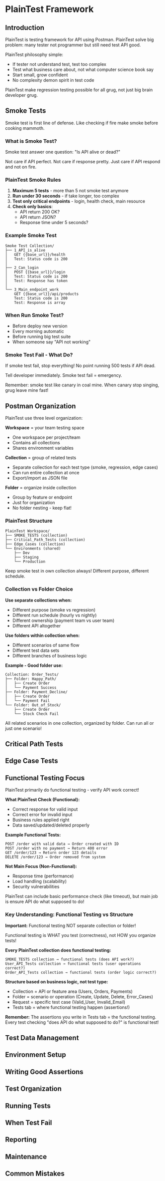 # PlainTest Framework

## Introduction

PlainTest is testing framework for API using Postman. PlainTest solve big problem: many tester not programmer but still need test API good.

PlainTest philosophy simple:
- If tester not understand test, test too complex
- Test what business care about, not what computer science book say
- Start small, grow confident
- No complexity demon spirit in test code

PlainTest make regression testing possible for all grug, not just big brain developer grug.

## Smoke Tests

Smoke test is first line of defense. Like checking if fire make smoke before cooking mammoth.

### What is Smoke Test?

Smoke test answer one question: "Is API alive or dead?"

Not care if API perfect. Not care if response pretty. Just care if API respond and not on fire.

### PlainTest Smoke Rules

1. **Maximum 5 tests** - more than 5 not smoke test anymore
2. **Run under 30 seconds** - if take longer, too complex
3. **Test only critical endpoints** - login, health check, main resource
4. **Check only basics**:
   - API return 200 OK?
   - API return JSON?
   - Response time under 5 seconds?

### Example Smoke Test

```
Smoke Test Collection/
├── 1_API_is_alive
│   GET {{base_url}}/health
│   Test: Status code is 200
│
├── 2_Can_login
│   POST {{base_url}}/login
│   Test: Status code is 200
│   Test: Response has token
│
└── 3_Main_endpoint_work
    GET {{base_url}}/api/products
    Test: Status code is 200
    Test: Response is array
```

### When Run Smoke Test?

- Before deploy new version
- Every morning automatic
- Before running big test suite
- When someone say "API not working"

### Smoke Test Fail - What Do?

If smoke test fail, stop everything! No point running 500 tests if API dead.

Tell developer immediately. Smoke test fail = emergency.

Remember: smoke test like canary in coal mine. When canary stop singing, grug leave mine fast!

## Postman Organization

PlainTest use three level organization:

**Workspace** = your team testing space
- One workspace per project/team
- Contains all collections
- Shares environment variables

**Collection** = group of related tests
- Separate collection for each test type (smoke, regression, edge cases)
- Can run entire collection at once
- Export/import as JSON file

**Folder** = organize inside collection
- Group by feature or endpoint
- Just for organization
- No folder nesting - keep flat!

### PlainTest Structure
```
PlainTest Workspace/
├── SMOKE_TESTS (collection)
├── Critical_Path_Tests (collection)
├── Edge_Cases (collection)
└── Environments (shared)
    ├── Dev
    ├── Staging
    └── Production
```

Keep smoke test in own collection always! Different purpose, different schedule.

### Collection vs Folder Choice

**Use separate collections when:**
- Different purpose (smoke vs regression)
- Different run schedule (hourly vs nightly)
- Different ownership (payment team vs user team)
- Different API altogether

**Use folders within collection when:**
- Different scenarios of same flow
- Different test data sets
- Different branches of business logic

**Example - Good folder use:**
```
Collection: Order_Tests/
├── Folder: Happy_Path/
│   ├── Create Order
│   └── Payment Success
├── Folder: Payment_Decline/
│   ├── Create Order
│   └── Payment Fail
└── Folder: Out_of_Stock/
    ├── Create Order
    └── Stock Check Fail
```

All related scenarios in one collection, organized by folder. Can run all or just one scenario!

## Critical Path Tests

## Edge Case Tests

## Functional Testing Focus

PlainTest primarily do functional testing - verify API work correct!

**What PlainTest Check (Functional):**
- Correct response for valid input
- Correct error for invalid input
- Business rules applied right
- Data saved/updated/deleted properly

**Example Functional Tests:**
```
POST /order with valid data → Order created with ID
POST /order with no payment → Return 400 error
GET /order/123 → Return order 123 details
DELETE /order/123 → Order removed from system
```

**Not Main Focus (Non-Functional):**
- Response time (performance)
- Load handling (scalability)
- Security vulnerabilities

PlainTest can include basic performance check (like timeout), but main job is ensure API do what supposed to do!

### Key Understanding: Functional Testing vs Structure

**Important:** Functional testing NOT separate collection or folder!

Functional testing is WHAT you test (correctness), not HOW you organize tests!

**Every PlainTest collection does functional testing:**
```
SMOKE_TESTS collection → functional tests (does API work?)
User_API_Tests collection → functional tests (user operations correct?)
Order_API_Tests collection → functional tests (order logic correct?)
```

**Structure based on business logic, not test type:**
- Collection = API or feature area (Users, Orders, Payments)
- Folder = scenario or operation (Create, Update, Delete, Error_Cases)
- Request = specific test case (Valid_User, Invalid_Email)
- Tests tab = where functional testing happen (assertions!)

**Remember:** The assertions you write in Tests tab = the functional testing. Every test checking "does API do what supposed to do?" is functional test!

## Test Data Management

## Environment Setup

## Writing Good Assertions

## Test Organization

## Running Tests

## When Test Fail

## Reporting

## Maintenance

## Common Mistakes
